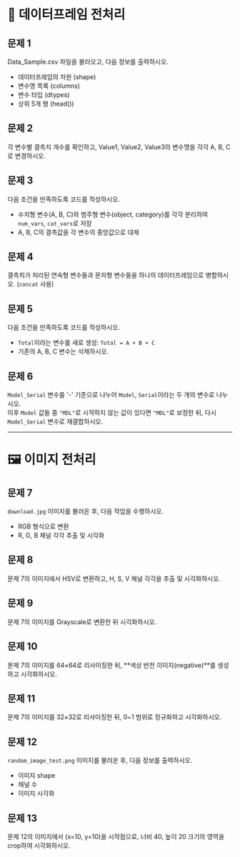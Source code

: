 # 🧾 데이터프레임 전처리

## 문제 1
Data_Sample.csv 파일을 불러오고, 다음 정보를 출력하시오.

- 데이터프레임의 차원 (shape)
- 변수명 목록 (columns)
- 변수 타입 (dtypes)
- 상위 5개 행 (head())

## 문제 2
각 변수별 결측치 개수를 확인하고, Value1, Value2, Value3의 변수명을 각각 A, B, C로 변경하시오.

## 문제 3
다음 조건을 만족하도록 코드를 작성하시오.

- 수치형 변수(A, B, C)와 범주형 변수(object, category)를 각각 분리하여 `num_vars`, `cat_vars`로 저장
- A, B, C의 결측값을 각 변수의 중앙값으로 대체

## 문제 4
결측치가 처리된 연속형 변수들과 문자형 변수들을 하나의 데이터프레임으로 병합하시오. (`concat` 사용)

## 문제 5
다음 조건을 만족하도록 코드를 작성하시오.

- `Total`이라는 변수를 새로 생성: `Total = A + B + C`
- 기존의 A, B, C 변수는 삭제하시오.

## 문제 6
`Model_Serial` 변수를 '-' 기준으로 나누어 `Model`, `Serial`이라는 두 개의 변수로 나누시오.  
이후 `Model` 값들 중 `"MDL"`로 시작하지 않는 값이 있다면 `"MDL"`로 보정한 뒤, 다시 `Model_Serial` 변수로 재결합하시오.

---

# 🖼 이미지 전처리

## 문제 7
`download.jpg` 이미지를 불러온 후, 다음 작업을 수행하시오.

- RGB 형식으로 변환
- R, G, B 채널 각각 추출 및 시각화

## 문제 8
문제 7의 이미지에서 HSV로 변환하고, H, S, V 채널 각각을 추출 및 시각화하시오.

## 문제 9
문제 7의 이미지를 Grayscale로 변환한 뒤 시각화하시오.

## 문제 10
문제 7의 이미지를 64×64로 리사이징한 뒤, **색상 반전 이미지(negative)**를 생성하고 시각화하시오.

## 문제 11
문제 7의 이미지를 32×32로 리사이징한 뒤, 0~1 범위로 정규화하고 시각화하시오.

## 문제 12
`random_image_test.png` 이미지를 불러온 후, 다음 정보를 출력하시오.

- 이미지 shape
- 채널 수
- 이미지 시각화

## 문제 13
문제 12의 이미지에서 (x=10, y=10)을 시작점으로, 너비 40, 높이 20 크기의 영역을 crop하여 시각화하시오.
